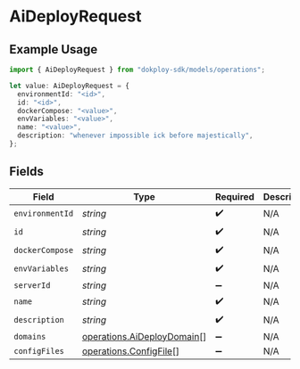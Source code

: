 # AiDeployRequest

## Example Usage

```typescript
import { AiDeployRequest } from "dokploy-sdk/models/operations";

let value: AiDeployRequest = {
  environmentId: "<id>",
  id: "<id>",
  dockerCompose: "<value>",
  envVariables: "<value>",
  name: "<value>",
  description: "whenever impossible ick before majestically",
};
```

## Fields

| Field                                                                    | Type                                                                     | Required                                                                 | Description                                                              |
| ------------------------------------------------------------------------ | ------------------------------------------------------------------------ | ------------------------------------------------------------------------ | ------------------------------------------------------------------------ |
| `environmentId`                                                          | *string*                                                                 | :heavy_check_mark:                                                       | N/A                                                                      |
| `id`                                                                     | *string*                                                                 | :heavy_check_mark:                                                       | N/A                                                                      |
| `dockerCompose`                                                          | *string*                                                                 | :heavy_check_mark:                                                       | N/A                                                                      |
| `envVariables`                                                           | *string*                                                                 | :heavy_check_mark:                                                       | N/A                                                                      |
| `serverId`                                                               | *string*                                                                 | :heavy_minus_sign:                                                       | N/A                                                                      |
| `name`                                                                   | *string*                                                                 | :heavy_check_mark:                                                       | N/A                                                                      |
| `description`                                                            | *string*                                                                 | :heavy_check_mark:                                                       | N/A                                                                      |
| `domains`                                                                | [operations.AiDeployDomain](../../models/operations/aideploydomain.md)[] | :heavy_minus_sign:                                                       | N/A                                                                      |
| `configFiles`                                                            | [operations.ConfigFile](../../models/operations/configfile.md)[]         | :heavy_minus_sign:                                                       | N/A                                                                      |